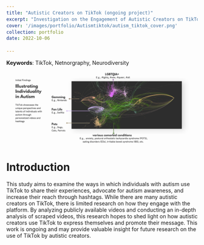 ```yaml
---
title: "Autistic Creators on TikTok (ongoing project)"
excerpt: "Investigation on the Engagement of Autistic Creators on TikTok."
cover: '/images/portfolio/Autismtiktok/autism_tiktok_cover.png'
collection: portfolio
date: 2022-10-06 

---
```

**Keywords**: TikTok, Netnorgraphy, Neurodiversity

![teaser](/images/portfolio/Autismtiktok/autism_tiktok_teaser.png)


# Introduction

This study aims to examine the ways in which individuals with autism use TikTok to share their experiences, advocate for autism awareness, and increase their reach through hashtags. While there are many autistic creators on TikTok, there is limited research on how they engage with the platform. By analyzing publicly available videos and conducting an in-depth analysis of scraped videos, this research hopes to shed light on how autistic creators use TikTok to express themselves and promote their message. This work is ongoing and may provide valuable insight for future research on the use of TikTok by autistic creators.